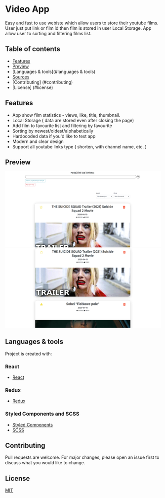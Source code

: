 # Video App

Easy and fast to use webiste which allow users to store their youtube films. User just put link or film id then film is stored in user Local Storage. App allow user to sorting and filtering films list.

## Table of contents
* [Features](#features)
* [Preview](#preview)
* [Languages & tools](#languages & tools)
* [Sources](#sources)
* [Contributing] (#contributing)
* [License] (#license)

## Features
* App show film statistics - views, like, title, thumbnail.
* Local Storage ( data are stored even after closing the page)
* Add film to favourite list and filtering by favourite
* Sorting by newest/oldest/alphabetically
* Hardocoded data if you'd like to test app
* Modern and clear design
* Support all youtube links type ( shorten, with channel name, etc. )

## Preview
![preview1](./public/preview.png)
![preview2](./public/preview2.png)

## Languages & tools
Project is created with:

### React
- [React](https://reactjs.org/)

### Redux

- [Redux](https://redux.js.org/)

### Styled Components and SCSS

- [Styled Components](https://styled-components.com/)
- [SCSS](https://sass-lang.com/)

## Contributing
Pull requests are welcome. For major changes, please open an issue first to discuss what you would like to change.


## License
[MIT](https://choosealicense.com/licenses/mit/)
